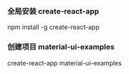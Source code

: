 
### 全局安装 create-react-app
npm install -g create-react-app
### 创建项目 material-ui-examples
create-react-app material-ui-examples
